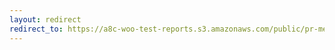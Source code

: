 ```yaml
---
layout: redirect
redirect_to: https://a8c-woo-test-reports.s3.amazonaws.com/public/pr-merge/42839/api/index.html
---
```

